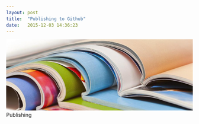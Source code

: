 ```yaml
---
layout: post
title:  "Publishing to Github"
date:   2015-12-03 14:36:23
---
```


<span class="image featured"><img src="/images/publishing.jpg" alt=""></span>
Publishing
